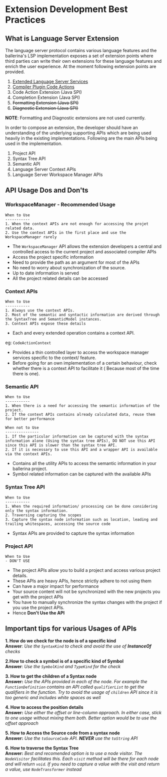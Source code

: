 # Extension Development Best Practices

## What is Language Server Extension

The language server protocol contains various language features and the ballerina's LSP implementation exposes a set of
extension points where third parties can write their own extensions for these language features and enrich the user
experience. At the moment following extension points are provided.

1. [Extended Language Server Services](WritingExtendedServices.md)
2. [Compiler Plugin Code Actions](CompilerPluginCodeActions.md)
3. Code Action Extension (Java SPI)
4. Completion Extension (Java SPI)
5. ~~Formatting Extension (Java SPI)~~
6. ~~Diagnostic Extension (Java SPI)~~

__NOTE__: Formatting and Diagnostic extensions are not used currently.

In order to compose an extension, the developer should have an understanding of the underlying supporting APIs which
are being used heavily in the existing implementations. Following are the main APIs being used in the implementation.

1. Project API
2. Syntax Tree API
3. Semantic API
4. Language Server Context APIs
5. Language Server Workspace Manager APIs

## API Usage Dos and Don'ts

### WorkspaceManager - Recommended Usage

```
When to Use
-----------
1. When the context APIs are not enough for accessing the projet related data.
2. Use the context APIs in the first place and use the WorkspaceManager rarely
```

- The `WorkspaceManager` API allows the extension developers a central and controlled access to the current project and
  associated compiler APIs
- Access the project specific information
- Need to provide the path as an argument for most of the APIs
- No need to worry about synchronization of the source.
- Up to date information is served
- All the project related details can be accessed

### Context APIs

```
When to Use
-----------
1. Always use the context APIs.
2. Most of the semantic and syntactic information are derived through the SyntaxTree and SemanticModel instances.
3. Context APIs expose these details
```

- Each and every extended operation contains a context API.

eg: `CodeActionContext`

- Provides a thin controlled layer to access the workspace manager services specific to the context/ feature.
- Before going for an own implementation of a certain behaviour, check whether there is a context API to facilitate it (
  Because most of the time there is one).

### Semantic API

```
When to Use
-----------
1. When there is a need for accessing the semantic information of the project.
2. If the context APIs contains already calculated data, reuse them for better performance

When not to Use
---------------
1. If the particular information can be captured with the syntax information alone (Using the syntax tree APIs), DO NOT use this API since this API is slower than the syntax tree API.
2. If it is necessary to use this API and a wrapper API is available via the context APIs.

```

- Contains all the utility APIs to access the semantic information in your ballerina project.
- Symbol related information can be captured with the available APIs

### Syntax Tree API

```
When to Use
-----------
1. When the required information/ processing can be done considering only the syntax information.
2. Traversing capturing the scopes
3. Capture the syntax node information such as location, leading and trailing whitespaces, accessing the source code
```

- Syntax APIs are provided to capture the syntax information

### Project API

```
When to Use
- DON'T USE
```

- The project APIs allow you to build a project and access various project details.
- These APIs are heavy APIs, hence strictly adhere to not using them
- Can have a major impact for performance
- Your source content will not be synchronized with the new projects you get with the project APIs
- You have to manually synchronize the syntax changes with the project if you use the project APIs.
- Hence **Don't Use the API**

## Important tips for various Usages of APIs

**1. How do we check for the node is of a specific kind**  
**Answer**: _Use the `SyntaxKind` to check and avoid the use of **InstanceOf** checks_

**2.How to check a symbol is of a specific kind of Symbol**  
**Answer**: _Use the `SymbolKind` and `TypeKind` for the check_

**3. How to get the children of a Syntax node**  
**Answer:** _Use the APIs provided in each of the node. For example the `FunctionDefinition` contains an API
called `qualifierList` to get the qualifiers in the function. Try to avoid the usage of `children` API since it is too
generic and includes white spaces as well_

**4. How to access the position details**  
**Answer:** _Use either the offset or line-column approach. In either case, stick to one usage without mixing them both.
Better option would be to use the offset approach_

**5. How to Access the Source code from a syntax node**  
**Answer:** _Use the `toSourceCode` API. **NEVER** use the `toString` API_

**6. How to traverse the Syntax Tree**  
**Answer:** _Best and recomended option is to use a node visitor. The `NodeVisitor` facilitates this. Each `visit` method
will be there for each node and will return `void`. If you need to capture a value with the visit and return a value,
use `NodeTransformer` instead_
